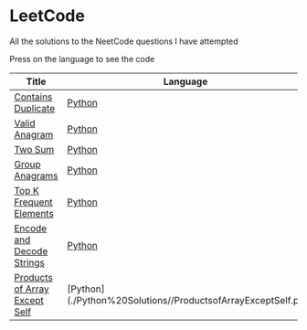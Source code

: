# LeetCode

All the solutions to the NeetCode questions I have attempted

Press on the language to see the code

| Title | Language | Difficulty |
| ------ | ------ | ---------- |
| [Contains Duplicate](https://neetcode.io/problems/duplicate-integer/) | [Python](./Python%20Solutions/ContainsDuplicate.py) | Easy |
| [Valid Anagram](https://neetcode.io/problems/is-anagram/) | [Python](./Python%20Solutions/ValidAnagram.py) | Easy |
| [Two Sum](https://neetcode.io/problems/two-integer-sum/)| [Python](./Python%20Solutions/TwoSum.py) | Easy |
| [Group Anagrams](https://neetcode.io/problems/anagram-groups/)| [Python](./Python%20Solutions/GroupAnagrams.py) | Medium |
| [Top K Frequent Elements](https://neetcode.io/problems/top-k-elements-in-list/)| [Python](./Python%20Solutions/TopKFrequentElements.py) | Medium |
| [Encode and Decode Strings](https://neetcode.io/problems/string-encode-and-decode/)| [Python](./Python%20Solutions/EncodeAndDecodeStrings.py) | Medium |
| [Products of Array Except Self](https://neetcode.io/problems/products-of-array-discluding-self/)| [Python](./Python%20Solutions//ProductsofArrayExceptSelf.py | Medium |